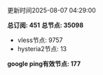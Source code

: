 更新时间2025-08-07 04:29:00

**总订阅: 451**
**总节点: 35098**
- vless节点: 9757
- hysteria2节点: 13

**google ping有效节点: 177**
